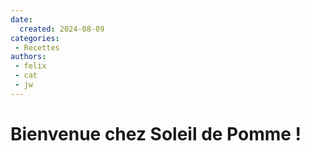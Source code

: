 ```yaml
---
date:
  created: 2024-08-09
categories:
 - Recettes
authors:
 - felix
 - cat
 - jw
---
```


# Bienvenue chez Soleil de Pomme !